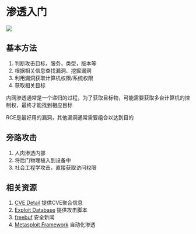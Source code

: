 # 渗透入门

![](https://res.cloudinary.com/drxgh9gqs/image/upload/v1507862063/exploit-shellshock-vulnerable-websites-with-just-web-browser.1280x600_i1bivb.jpg)

## 基本方法

1. 判断攻击目标，服务，类型，版本等
1. 根据相关信息查找漏洞、挖掘漏洞
1. 利用漏洞获取计算机权限/系统权限
1. 获取相关目标

内网渗透通常是一个递归的过程，为了获取目标物，可能需要获取多台计算机的控制权，最终才能找到相应目标

RCE是最好用的漏洞，其他漏洞通常需要组合以达到目的

## 旁路攻击

1. 人肉渗透内部
1. 将后门物理植入到设备中
1. 社会工程学攻击，直接获取访问权限

## 相关资源

1. [CVE Detail](https://www.cvedetails.com/) 提供CVE聚合信息
1. [Exploit Database](https://www.exploit-db.com/) 提供攻击脚本
1. [freebuf](http://www.freebuf.com/) 安全新闻
1. [Metasploit Framework](https://github.com/rapid7/metasploit-framework) 自动化渗透